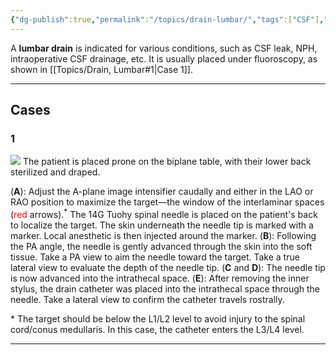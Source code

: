```yaml
---
{"dg-publish":true,"permalink":"/topics/drain-lumbar/","tags":["CSF"],"created":"2023-10-17T11:33:15.000-07:00","updated":"2024-01-10T11:01:20.549-08:00"}
---
```


A **lumbar drain** is indicated for various conditions, such as CSF leak, NPH, intraoperative CSF drainage, etc. It is usually placed under fluoroscopy, as shown in [[Topics/Drain, Lumbar#1\|Case 1]].

---

## Cases

### 1

![](https://i.imgur.com/ah1tg0T.jpg)
The patient is placed prone on the biplane table, with their lower back sterilized and draped.

(**A**): Adjust the A-plane image intensifier caudally and either in the LAO or RAO position to maximize the target—the window of the interlaminar spaces (<span style="color:red">red</span> arrows).<sup>*</sup> The 14G Tuohy spinal needle is placed on the patient's back to localize the target. The skin underneath the needle tip is marked with a marker. Local anesthetic is then injected around the marker.
(**B**): Following the PA angle, the needle is gently advanced through the skin into the soft tissue. Take a PA view to aim the needle toward the target. Take a true lateral view to evaluate the depth of the needle tip.
(**C** and **D**): The needle tip is now advanced into the intrathecal space.
(**E**): After removing the inner stylus, the drain catheter was placed into the intrathecal space through the needle. Take a lateral view to confirm the catheter travels rostrally.

\* The target should be below the L1/L2 level to avoid injury to the spinal cord/conus medullaris. In this case, the catheter enters the L3/L4 level.

---

